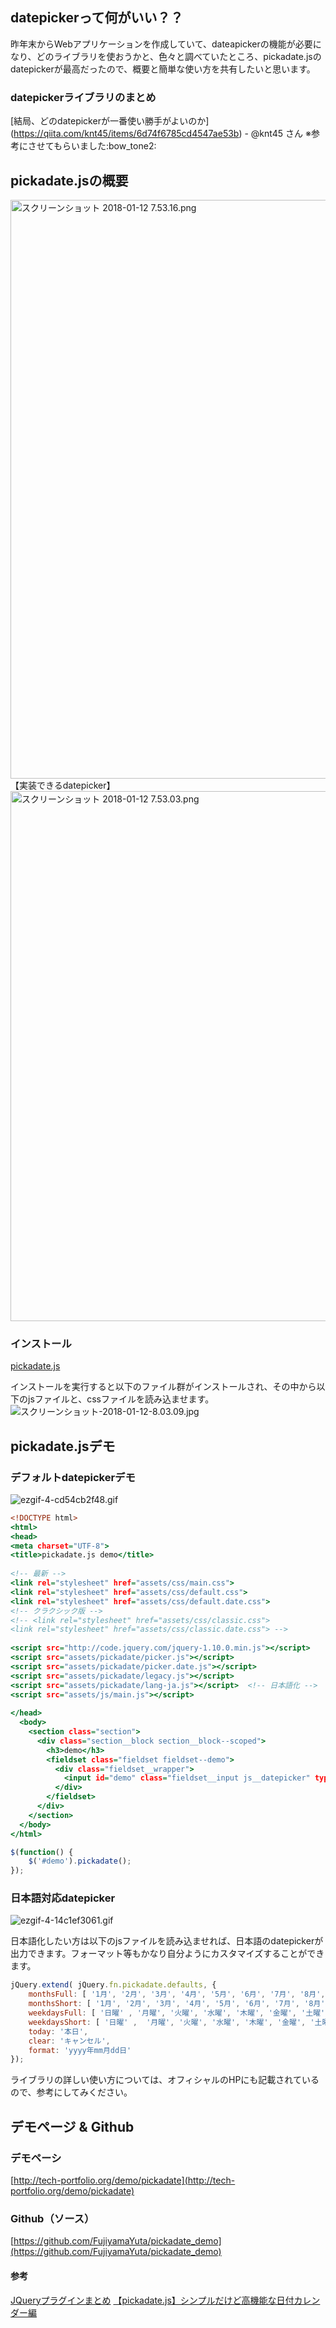 ## datepickerって何がいい？？

昨年末からWebアプリケーションを作成していて、dateapickerの機能が必要になり、どのライブラリを使おうかと、色々と調べていたところ、pickadate.jsのdatepickerが最高だったので、概要と簡単な使い方を共有したいと思います。

### datepickerライブラリのまとめ
[結局、どのdatepickerが一番使い勝手がよいのか]
(https://qiita.com/knt45/items/6d74f6785cd4547ae53b) - @knt45 さん
※参考にさせてもらいました:bow_tone2: 

## pickadate.jsの概要
<img width="926" alt="スクリーンショット 2018-01-12 7.53.16.png" src="https://qiita-image-store.s3.amazonaws.com/0/147291/e69f75d7-644a-d52d-1423-d2118c399463.png">
【実装できるdatepicker】
<img width="848" alt="スクリーンショット 2018-01-12 7.53.03.png" src="https://qiita-image-store.s3.amazonaws.com/0/147291/39ff180e-958e-1a33-30ad-c0e0c7f4801f.png">

### インストール
[pickadate.js](http://amsul.ca/pickadate.js/)

インストールを実行すると以下のファイル群がインストールされ、その中から以下のjsファイルと、cssファイルを読み込ませます。
![スクリーンショット-2018-01-12-8.03.09.jpg](https://qiita-image-store.s3.amazonaws.com/0/147291/7a51a16e-96ea-cbb9-e89e-88f03d1adf0e.jpeg)


## pickadate.jsデモ
### デフォルトdatepickerデモ
![ezgif-4-cd54cb2f48.gif](https://qiita-image-store.s3.amazonaws.com/0/147291/9198111b-0c6f-8b75-a4d0-9a4be9b7af46.gif)

``` HTML:index.html
<!DOCTYPE html>
<html>
<head>
<meta charset="UTF-8">
<title>pickadate.js demo</title>
 
<!-- 最新 -->
<link rel="stylesheet" href="assets/css/main.css">
<link rel="stylesheet" href="assets/css/default.css">
<link rel="stylesheet" href="assets/css/default.date.css">
<!-- クラクシック版 -->
<!-- <link rel="stylesheet" href="assets/css/classic.css">
<link rel="stylesheet" href="assets/css/classic.date.css"> -->
 
<script src="http://code.jquery.com/jquery-1.10.0.min.js"></script>
<script src="assets/pickadate/picker.js"></script>
<script src="assets/pickadate/picker.date.js"></script>
<script src="assets/pickadate/legacy.js"></script>
<script src="assets/pickadate/lang-ja.js"></script>  <!-- 日本語化 -->
<script src="assets/js/main.js"></script>
 
</head>
  <body>
    <section class="section">
      <div class="section__block section__block--scoped">
        <h3>demo</h3>                  
        <fieldset class="fieldset fieldset--demo">
          <div class="fieldset__wrapper">
            <input id="demo" class="fieldset__input js__datepicker" type="text" placeholder="Try me&hellip;">
          </div>
        </fieldset>
      </div>
    </section>
  </body>
</html>
```

``` javascript:main.js
$(function() {
    $('#demo').pickadate();
});
```
### 日本語対応datepicker
![ezgif-4-14c1ef3061.gif](https://qiita-image-store.s3.amazonaws.com/0/147291/ca2513ef-2897-05eb-42a1-f19ad0121770.gif)

日本語化したい方は以下のjsファイルを読み込ませれば、日本語のdatepickerが出力できます。フォーマット等もかなり自分ようにカスタマイズすることができます。

``` javascript:lamg-ja.js
jQuery.extend( jQuery.fn.pickadate.defaults, {
    monthsFull: [ '1月', '2月', '3月', '4月', '5月', '6月', '7月', '8月', '9月', '10月', '11月', '12月' ],
    monthsShort: [ '1月', '2月', '3月', '4月', '5月', '6月', '7月', '8月', '9月', '10月', '11月', '12月' ],
    weekdaysFull: [ '日曜' , '月曜', '火曜', '水曜', '木曜', '金曜', '土曜'],
    weekdaysShort: [ '日曜' ,  '月曜', '火曜', '水曜', '木曜', '金曜', '土曜'],
    today: '本日',
    clear: 'キャンセル',
    format: 'yyyy年mm月dd日'
});
```

ライブラリの詳しい使い方については、オフィシャルのHPにも記載されているので、参考にしてみください。


## デモページ & Github
### デモペーシ
[http://tech-portfolio.org/demo/pickadate](http://tech-portfolio.org/demo/pickadate)
### Github（ソース）
[https://github.com/FujiyamaYuta/pickadate_demo](https://github.com/FujiyamaYuta/pickadate_demo)


#### 参考
[JQueryプラグインまとめ](https://webkaru.net/jquery-plugin/pickadate-js/)
[【pickadate.js】シンプルだけど高機能な日付カレンダー編](https://dev.classmethod.jp/ria/html5/pickadate-jsdate-picker/)
